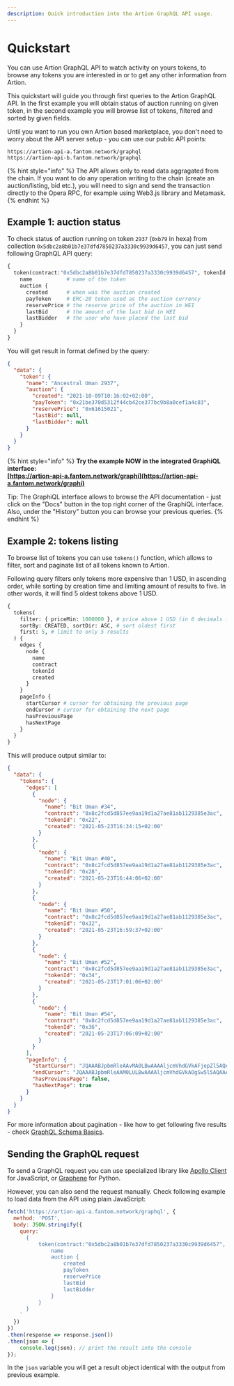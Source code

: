 ```yaml
---
description: Quick introduction into the Artion GraphQL API usage.
---
```


# Quickstart

You can use Artion GraphQL API to watch activity on yours tokens, to browse any tokens you are interested in or to get any other information from Artion.

This quickstart will guide you through first queries to the Artion GraphQL API. In the first example you will obtain status of auction running on given token, in the second example you will browse list of tokens, filtered and sorted by given fields.

Until you want to run you own Artion based marketplace, you don't need to worry about the API server setup - you can use our public API points:

```
https://artion-api-a.fantom.network/graphql
https://artion-api-b.fantom.network/graphql
```

{% hint style="info" %}
The API allows only to read data aggragated from the chain. If you want to do any operation writing to the chain (create an auction/listing, bid etc.), you will need to sign and send the transaction directly to the Opera RPC, for example using Web3.js library and Metamask.
{% endhint %}

## Example 1: auction status

To check status of auction running on token `2937` (`0xb79` in hexa) from collection `0x5dbc2a8b01b7e37dfd7850237a3330c9939d6457`, you can just send following GraphQL API query:

```graphql
{
  token(contract:"0x5dbc2a8b01b7e37dfd7850237a3330c9939d6457", tokenId:"0xb79") {
    name           # name of the token
    auction {
      created      # when was the auction created
      payToken     # ERC-20 token used as the auction currency
      reservePrice # the reserve price of the auction in WEI
      lastBid      # the amount of the last bid in WEI
      lastBidder   # the user who have placed the last bid
    }
  }
}
```

You will get result in format defined by the query:

```json
{
  "data": {
    "token": {
      "name": "Ancestral Uman 2937",
      "auction": {
        "created": "2021-10-09T10:16:02+02:00",
        "payToken": "0x21be370d5312f44cb42ce377bc9b8a0cef1a4c83",
        "reservePrice": "0x61615021",
        "lastBid": null,
        "lastBidder": null
      }
    }
  }
}
```

{% hint style="info" %}
**Try the example NOW in the integrated GraphiQL interface:**\
**[https://artion-api-a.fantom.network/graphi](https://artion-api-a.fantom.network/graphi)**

Tip: The GraphiQL interface allows to browse the API documentation - just click on the "Docs" button in the top right corner of the GraphiQL interface.
Also, under the "History" button you can browse your previous queries.
{% endhint %}

## Example 2: tokens listing

To browse list of tokens you can use `tokens()` function, which allows to filter, sort and paginate list of all tokens known to Artion.

Following query filters only tokens more expensive than 1 USD, in ascending order, while sorting by creation time and limiting amount of results to five. In other words, it will find 5 oldest tokens above 1 USD.

```graphql
{
  tokens(
    filter: { priceMin: 1000000 }, # price above 1 USD (in 6 decimals fixed point)
    sortBy: CREATED, sortDir: ASC, # sort oldest first
    first: 5, # limit to only 5 results
  ) {
    edges {
      node {
        name
        contract
        tokenId
        created
      }
    }
    pageInfo {
      startCursor # cursor for obtaining the previous page
      endCursor # cursor for obtaining the next page
      hasPreviousPage
      hasNextPage
    }
  }
}
```

This will produce output similar to:

```json
{
  "data": {
    "tokens": {
      "edges": [
        {
          "node": {
            "name": "Bit Uman #34",
            "contract": "0x8c2fcd5d857ee9aa19d1a27ae81ab1129385e3ac",
            "tokenId": "0x22",
            "created": "2021-05-23T16:34:15+02:00"
          }
        },
        {
          "node": {
            "name": "Bit Uman #40",
            "contract": "0x8c2fcd5d857ee9aa19d1a27ae81ab1129385e3ac",
            "tokenId": "0x28",
            "created": "2021-05-23T16:44:06+02:00"
          }
        },
        {
          "node": {
            "name": "Bit Uman #50",
            "contract": "0x8c2fcd5d857ee9aa19d1a27ae81ab1129385e3ac",
            "tokenId": "0x32",
            "created": "2021-05-23T16:59:37+02:00"
          }
        },
        {
          "node": {
            "name": "Bit Uman #52",
            "contract": "0x8c2fcd5d857ee9aa19d1a27ae81ab1129385e3ac",
            "tokenId": "0x34",
            "created": "2021-05-23T17:01:06+02:00"
          }
        },
        {
          "node": {
            "name": "Bit Uman #54",
            "contract": "0x8c2fcd5d857ee9aa19d1a27ae81ab1129385e3ac",
            "tokenId": "0x36",
            "created": "2021-05-23T17:06:09+02:00"
          }
        }
      ],
      "pageInfo": {
        "startCursor": "JQAAABJpbmRleAAvMA0LBwAAAAljcmVhdGVkAFjepZl5AQAAAA==",
        "endCursor": "JQAAABJpbmRleAAM0LULBwAAAAljcmVhdGVkAOgSw5l5AQAAAA==",
        "hasPreviousPage": false,
        "hasNextPage": true
      }
    }
  }
}
```

For more information about pagination - like how to get following five results - check [GraphQL Schema Basics](graphql-schema-basics.md#pagination).

## Sending the GraphQL request

To send a GraphQL request you can use specialized library like [Apollo Client](https://www.apollographql.com/docs/) for JavaScript, or [Graphene](https://github.com/graphql-python/graphene) for Python.

However, you can also send the request manually. Check following example to load data from the API using plain JavaScript:

```javascript
fetch('https://artion-api-a.fantom.network/graphql', {
  method: 'POST',
  body: JSON.stringify({
    query:`
      {
          token(contract:"0x5dbc2a8b01b7e37dfd7850237a3330c9939d6457", tokenId:"0xb79") {
              name
              auction {
                  created
                  payToken
                  reservePrice
                  lastBid
                  lastBidder
              }
          }
      }
    `
  })
})
.then(response => response.json())
.then(json => {
    console.log(json); // print the result into the console
});
```

In the `json` variable you will get a result object identical with the output from previous example.

